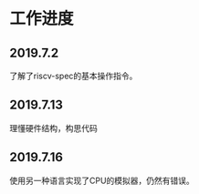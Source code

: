 # 工作进度
## 2019.7.2 
了解了riscv-spec的基本操作指令。

## 2019.7.13
理懂硬件结构，构思代码

## 2019.7.16
使用另一种语言实现了CPU的模拟器，仍然有错误。

